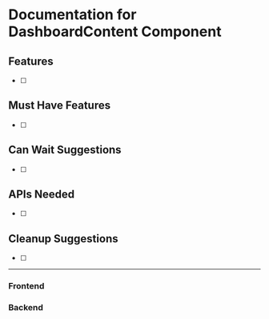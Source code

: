 # Documentation for DashboardContent Component

## Features
- [ ] 

## Must Have Features
- [ ] 

## Can Wait Suggestions
- [ ] 

## APIs Needed
- [ ] 

## Cleanup Suggestions
- [ ] 

---

### Frontend

### Backend


